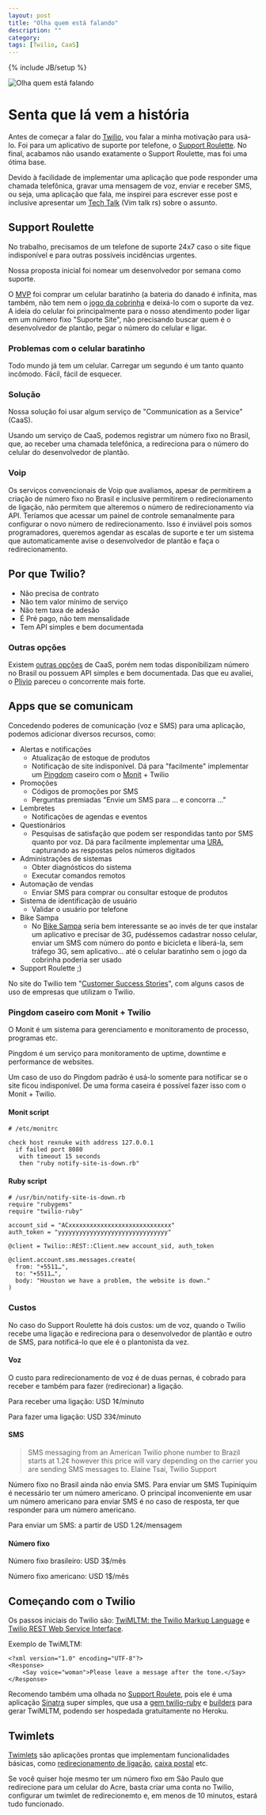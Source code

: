 ```yaml
---
layout: post
title: "Olha quem está falando"
description: ""
category: 
tags: [Twilio, CaaS]
---
```

{% include JB/setup %}

![Olha quem está falando](/assets/images/posts/look-who-is-talking.jpg)

# Senta que lá vem a história

Antes de começar a falar do [Twilio](http://www.twilio.com/), vou falar a minha motivação para usá-lo. Foi para um aplicativo de suporte por telefone, o [Support Roulette](https://github.com/phstc/support-roulette). No final, acabamos não usando exatamente o Support Roulette, mas foi uma ótima base. 

Devido à facilidade de implementar uma aplicação que pode responder uma chamada telefônica, gravar uma mensagem de voz, enviar e receber SMS, ou seja, uma aplicação que fala, me inspirei para escrever esse post e inclusive apresentar um [Tech Talk](https://github.com/phstc/support-roulette/tree/master/slides) (Vim talk rs) sobre o assunto.

## Support Roulette

No trabalho, precisamos de um telefone de suporte 24x7 caso o site fique indisponível e para outras possíveis incidências urgentes.

Nossa proposta inicial foi nomear um desenvolvedor por semana como suporte.

O [MVP](http://en.wikipedia.org/wiki/Minimum_viable_product) foi comprar um celular baratinho (a bateria do danado é infinita, mas também, não tem nem o [jogo da cobrinha](http://en.wikipedia.org/wiki/Snake_(video_game\))) e deixá-lo com o suporte da vez. A ideia do celular foi principalmente para o nosso atendimento poder ligar em um número fixo "Suporte Site", não precisando buscar quem é o desenvolvedor de plantão, pegar o número do celular e ligar.

### Problemas com o celular baratinho

Todo mundo já tem um celular. Carregar um segundo é um tanto quanto incômodo. Fácil, fácil de esquecer.

### Solução

Nossa solução foi usar algum serviço de "Communication as a Service" (CaaS).

Usando um serviço de CaaS, podemos registrar um número fixo no Brasil, que, ao receber uma chamada telefônica, a redireciona para o número do celular do desenvolvedor de plantão.

### Voip

Os serviços convencionais de Voip que avaliamos, apesar de permitirem a criação de número fixo no Brasil e inclusive permitirem o redirecionamento de ligação, não permitem que alteremos o número de redirecionamento via API. Teríamos que acessar um painel de controle semanalmente para configurar o novo número de redirecionamento. Isso é inviável pois somos programadores, queremos agendar as escalas de suporte e ter um sistema que automaticamente avise o desenvolvedor de plantão e faça o redirecionamento. 

## Por que Twilio?

* Não precisa de contrato
* Não tem valor mínimo de serviço
* Não tem taxa de adesão
* É Pré pago, não tem mensalidade
* Tem API simples e bem documentada

### Outras opções

Existem [outras opções](http://en.wikipedia.org/wiki/Twilio#Competitors) de CaaS, porém nem todas disponibilizam número no Brasil ou possuem API simples e bem documentada. Das que eu avaliei, o [Plivio](http://www.plivo.com/) pareceu o concorrente mais forte.

## Apps que se comunicam

Concedendo poderes de comunicação (voz e SMS) para uma aplicação, podemos adicionar diversos recursos, como:

* Alertas e notificações
  * Atualização de estoque de produtos
  * Notificação de site indisponível. Dá para "facilmente" implementar um [Pingdom](https://www.pingdom.com/) caseiro com o [Monit](http://mmonit.com/monit/) + Twilio
* Promoções
  * Códigos de promoções por SMS
  * Perguntas premiadas "Envie um SMS para … e concorra …"
* Lembretes
  * Notificações de agendas e eventos
* Questionários
  * Pesquisas de satisfação que podem ser respondidas tanto por SMS quanto por voz. Dá para facilmente implementar uma [URA](http://pt.wikipedia.org/wiki/Unidade_de_resposta_aud%C3%ADvel), capturando as respostas pelos números digitados
* Administrações de sistemas
  * Obter diagnósticos do sistema
  * Executar comandos remotos
* Automação de vendas
  * Enviar SMS para comprar ou consultar estoque de produtos
* Sistema de identificação de usuário
  * Validar o usuário por telefone
* Bike Sampa
  * No [Bike Sampa](http://www.bikesampa.com.br/) seria bem interessante se ao invés de ter que instalar um aplicativo e precisar de 3G, pudéssemos cadastrar nosso celular, enviar um SMS com número do ponto e bicicleta e liberá-la, sem tráfego 3G, sem aplicativo… até o celular baratinho sem o jogo da cobrinha poderia ser usado
* Support Roulette ;)

No site do Twilio tem "[Customer Success Stories](http://www.twilio.com/gallery/customers)", com alguns casos de uso de empresas que utilizam o Twilio.

### Pingdom caseiro com Monit + Twilio

O Monit é um sistema para gerenciamento e monitoramento de processo, programas etc.

Pingdom é um serviço para monitoramento de uptime, downtime e performance de websites.

Um caso de uso do Pingdom padrão é usá-lo somente para notificar se o site ficou indisponível. De uma forma caseira é possível fazer isso com o Monit + Twilio.

#### Monit script

    # /etc/monitrc
    
    check host rexnuke with address 127.0.0.1
      if failed port 8080
       with timeout 15 seconds
       then "ruby notify-site-is-down.rb"

#### Ruby script

    # /usr/bin/notify-site-is-down.rb
    require "rubygems"
    require "twilio-ruby"
    
    account_sid = "ACxxxxxxxxxxxxxxxxxxxxxxxxxxxxx"
    auth_token = "yyyyyyyyyyyyyyyyyyyyyyyyyyyyyyy"
    
    @client = Twilio::REST::Client.new account_sid, auth_token
    
    @client.account.sms.messages.create(
      from: "+5511…",
      to: "+5511…",
      body: "Houston we have a problem, the website is down."
    )

### Custos

No caso do Support Roulette há dois custos: um de voz, quando o Twilio recebe uma ligação e redireciona para o desenvolvedor de plantão e outro de SMS, para notificá-lo que ele é o plantonista da vez. 

#### Voz

O custo para redirecionamento de voz é de duas pernas, é cobrado para receber e também para fazer (redirecionar) a ligação.


Para receber uma ligação: USD 1¢/minuto

Para fazer uma ligação: USD 33¢/minuto

#### SMS

> SMS messaging from an American Twilio phone number to Brazil starts at 1.2¢ however this price will vary depending on the carrier you are sending SMS messages to.
> Elaine Tsai, Twilio Support

Número fixo no Brasil ainda não envia SMS. Para enviar um SMS Tupiniquim é necessário ter um número americano. O principal inconveniente em usar um número americano para enviar SMS é no caso de resposta, ter que responder para um número americano.

Para enviar um SMS: a partir de USD 1.2¢/mensagem

#### Número fixo

Número fixo brasileiro: USD 3$/mês

Número fixo americano: USD 1$/mês

## Começando com o Twilio

Os passos iniciais do Twilio são: [TwiMLTM: the Twilio Markup Language](http://www.twilio.com/docs/api/twiml) e
[Twilio REST Web Service Interface](http://www.twilio.com/docs/api/rest).

Exemplo de TwiMLTM:

    <?xml version="1.0" encoding="UTF-8"?>
    <Response>
        <Say voice="woman">Please leave a message after the tone.</Say>
    </Response>

Recomendo também uma olhada no [Support Roulete](https://github.com/phstc/support-roulette), pois ele é uma aplicação [Sinatra](https://github.com/sinatra/sinatra) super simples, que usa a [gem twilio-ruby](https://github.com/twilio/twilio-ruby) e [builders](https://github.com/phstc/support-roulette/blob/master/views/support_roulette_call.builder) para gerar TwiMLTM, podendo ser hospedada gratuitamente no Heroku.

## Twimlets

[Twimlets](https://www.twilio.com/labs/twimlets) são aplicações prontas que implementam funcionalidades básicas, como [redirecionamento de ligação](https://www.twilio.com/labs/twimlets/forward), [caixa postal](https://www.twilio.com/labs/twimlets/voicemail) etc. 

Se você quiser hoje mesmo ter um número fixo em São Paulo que redirecione para um celular do Acre, basta  criar uma conta no Twilio, configurar um twimlet de redirecionemto e, em menos de 10 minutos, estará tudo funcionado. 
